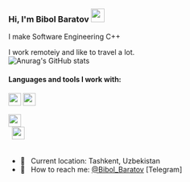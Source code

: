 ### Hi, I'm Bibol Baratov <img src="https://media0.giphy.com/media/gM5qFksULw54NMWyry/giphy.gif" width="27px">

I make Software Engineering C++ <br>

I work remoteiy and like to travel a lot. <br>
![Anurag's GitHub stats](https://github-readme-stats.vercel.app/api?username=BibolSuper&show_icons=true)
#### Languages and tools I work with:

<code><img src="https://w7.pngwing.com/pngs/201/90/png-transparent-logo-html-html5.png" height="25"></code>
<code><img src="https://www.freepnglogos.com/uploads/html5-logo-png/html5-logo-css-logo-png-transparent-svg-vector-bie-supply-9.png" height="25"></code>
<code>
<a href="https://github.com/BibolSuper?tab=repositories&q=&type=&language=c&sort=">
  <img src="https://upload.wikimedia.org/wikipedia/commons/1/19/C_Logo.png" height="25">
  </a>
  </code>
<code><img src="https://w7.pngwing.com/pngs/703/560/png-transparent-apple-worldwide-developers-conference-swift-apple-developer-apple-orange-logo-computer-wallpaper-thumbnail.png" height="25"></code>  
<br />

- 📍 &nbsp; Current location: Tashkent, Uzbekistan
- 📝 &nbsp; How to reach me: [@Bibol_Baratov](https://t.me/Bibol_Baratov) [Telegram]

